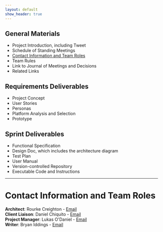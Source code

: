 ```yaml
---
layout: default
show_header: true
---
```


## General Materials
 - Project Introduction, including Tweet
 - Schedule of Standing Meetings
 - [Contact Information and Team Roles](#contact-information-and-team-roles)
 - Team Rules
 - Link to Journal of Meetings and Decisions
 - Related Links

## Requirements Deliverables
 - Project Concept
 - User Stories
 - Personas
 - Platform Analysis and Selection
 - Prototype

## Sprint Deliverables
 - Functional Specification
 - Design Doc, which includes the architecture diagram
 - Test Plan
 - User Manual
 - Version-controlled Repository
 - Executable Code and Instructions
 
---
 
# Contact Information and Team Roles
 
**Architect**: Rourke Creighton - [Email](mailto:racreigh@live.unc.edu)  
**Client Liaison**: Daniel Chiquito - [Email](mailto:daniel.chiquito@gmail.com)  
**Project Manager**: Lukas O'Daniel - [Email](mailto:odani@live.unc.edu)  
**Writer**: Bryan Iddings - [Email](mailto:iddings@cs.unc.edu)  
  